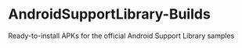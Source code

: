 AndroidSupportLibrary-Builds
============================

Ready-to-install APKs for the official Android Support Library samples
